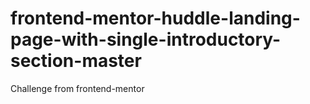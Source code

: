 # frontend-mentor-huddle-landing-page-with-single-introductory-section-master
Challenge from frontend-mentor 
